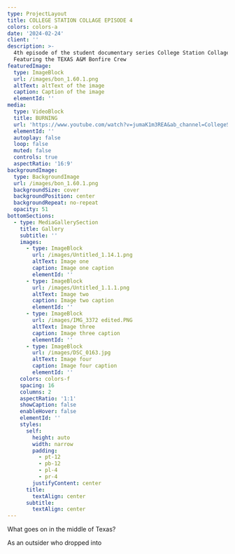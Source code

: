 ```yaml
---
type: ProjectLayout
title: COLLEGE STATION COLLAGE EPISODE 4
colors: colors-a
date: '2024-02-24'
client: ''
description: >-
  4th episode of the student documentary series College Station Collage.
  Featuring the TEXAS A&M Bonfire Crew
featuredImage:
  type: ImageBlock
  url: /images/bon_1.60.1.png
  altText: altText of the image
  caption: Caption of the image
  elementId: ''
media:
  type: VideoBlock
  title: BURNING
  url: 'https://www.youtube.com/watch?v=jumaK1m3REA&ab_channel=CollegeStationCollage'
  elementId: ''
  autoplay: false
  loop: false
  muted: false
  controls: true
  aspectRatio: '16:9'
backgroundImage:
  type: BackgroundImage
  url: /images/bon_1.60.1.png
  backgroundSize: cover
  backgroundPosition: center
  backgroundRepeat: no-repeat
  opacity: 51
bottomSections:
  - type: MediaGallerySection
    title: Gallery
    subtitle: ''
    images:
      - type: ImageBlock
        url: /images/Untitled_1.14.1.png
        altText: Image one
        caption: Image one caption
        elementId: ''
      - type: ImageBlock
        url: /images/Untitled_1.1.1.png
        altText: Image two
        caption: Image two caption
        elementId: ''
      - type: ImageBlock
        url: /images/IMG_3372 edited.PNG
        altText: Image three
        caption: Image three caption
        elementId: ''
      - type: ImageBlock
        url: /images/DSC_0163.jpg
        altText: Image four
        caption: Image four caption
        elementId: ''
    colors: colors-f
    spacing: 16
    columns: 2
    aspectRatio: '1:1'
    showCaption: false
    enableHover: false
    elementId: ''
    styles:
      self:
        height: auto
        width: narrow
        padding:
          - pt-12
          - pb-12
          - pl-4
          - pr-4
        justifyContent: center
      title:
        textAlign: center
      subtitle:
        textAlign: center
---
```

What goes on in the middle of Texas?



As an outsider who dropped into 
